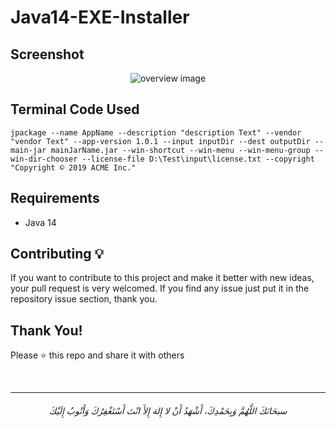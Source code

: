 # Java14-EXE-Installer

## Screenshot

<div align="center">
<img src="https://user-images.githubusercontent.com/48678280/114283246-14f7b400-9a49-11eb-99dc-2bce7d870d9e.png" alt="overview image">
</div>



## Terminal Code Used

    jpackage --name AppName --description "description Text" --vendor "vendor Text" --app-version 1.0.1 --input inputDir --dest outputDir --main-jar mainJarName.jar --win-shortcut --win-menu --win-menu-group --win-dir-chooser --license-file D:\Test\input\license.txt --copyright "Copyright © 2019 ACME Inc."

## Requirements
* Java 14

## Contributing 💡
If you want to contribute to this project and make it better with new ideas, your pull request is very welcomed.
If you find any issue just put it in the repository issue section, thank you.


## Thank You!
Please ⭐️ this repo and share it with others


<br>

-----------

<h6 align="center">سبحَانَكَ اللَّهُمَّ وَبِحَمْدِكَ، أَشْهَدُ أَنْ لا إِلهَ إِلأَ انْتَ أَسْتَغْفِرُكَ وَأَتْوبُ إِلَيْكَ</h6>
